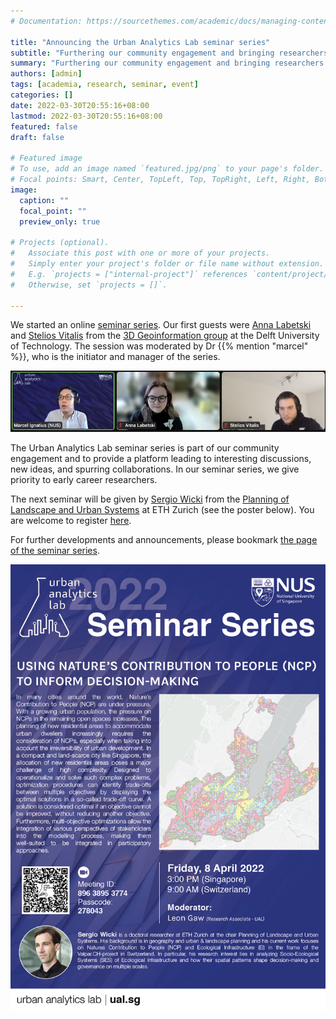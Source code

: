 ```yaml
---
# Documentation: https://sourcethemes.com/academic/docs/managing-content/

title: "Announcing the Urban Analytics Lab seminar series"
subtitle: "Furthering our community engagement and bringing researchers together."
summary: "Furthering our community engagement and bringing researchers together."
authors: [admin]
tags: [academia, research, seminar, event]
categories: []
date: 2022-03-30T20:55:16+08:00
lastmod: 2022-03-30T20:55:16+08:00
featured: false
draft: false

# Featured image
# To use, add an image named `featured.jpg/png` to your page's folder.
# Focal points: Smart, Center, TopLeft, Top, TopRight, Left, Right, BottomLeft, Bottom, BottomRight.
image:
  caption: ""
  focal_point: ""
  preview_only: true

# Projects (optional).
#   Associate this post with one or more of your projects.
#   Simply enter your project's folder or file name without extension.
#   E.g. `projects = ["internal-project"]` references `content/project/deep-learning/index.md`.
#   Otherwise, set `projects = []`.

---
```


We started an online [seminar series](/seminars/).
Our first guests were [Anna Labetski](http://3d.bk.tudelft.nl/alabetski) and [Stelios Vitalis](http://3d.bk.tudelft.nl/svitalis) from the [3D Geoinformation group](https://3d.bk.tudelft.nl) at the Delft University of Technology.
The session was moderated by Dr {{% mention "marcel" %}}, who is the initiator and manager of the series.

![](first-seminar.png "")


The Urban Analytics Lab seminar series is part of our community engagement and to provide a platform leading to interesting discussions, new ideas, and spurring collaborations. 
In our seminar series, we give priority to early career researchers.

The next seminar will be given by [Sergio Wicki](https://irl.ethz.ch/people/person-detail.MTY4ODA4.TGlzdC8xNzM4LC0xMzk1OTgzMDM3.html) from the [Planning of Landscape and Urban Systems](https://plus.ethz.ch) at ETH Zurich (see the poster below).
You are welcome to register [here](https://forms.gle/HttoRensJuLbAGDz7).

For further developments and announcements, please bookmark [the page of the seminar series](/seminars/).

![](featured.png "")
